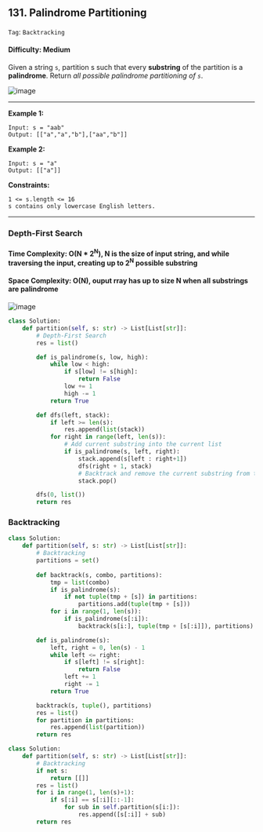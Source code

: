 ## 131. Palindrome Partitioning

```Tag```: ```Backtracking```

#### Difficulty: Medium

Given a string ```s```, partition s such that every __substring__ of the partition is a __palindrome__. Return _all possible palindrome partitioning of ```s```_.

![image](https://user-images.githubusercontent.com/35042430/214000686-2c886141-dfe8-441b-8a51-bdf66cdc0668.png)

---

__Example 1:__
```
Input: s = "aab"
Output: [["a","a","b"],["aa","b"]]
```

__Example 2:__
```
Input: s = "a"
Output: [["a"]]
```

__Constraints:__
```
1 <= s.length <= 16
s contains only lowercase English letters.
```

---

### Depth-First Search

#### Time Complexity: O(N * 2<sup>N</sup>), N is the size of input string, and while traversing the input, creating up to 2<sup>N</sup> possible substring
#### Space Complexity: O(N), ouput rray has up to size N when all substrings are palindrome


![image](https://leetcode.com/problems/palindrome-partitioning/solutions/857510/Figures/131/time_complexity.png)

```Python
class Solution:
    def partition(self, s: str) -> List[List[str]]:
        # Depth-First Search
        res = list()

        def is_palindrome(s, low, high):
            while low < high:
                if s[low] != s[high]:
                    return False
                low += 1
                high -= 1
            return True

        def dfs(left, stack):
            if left >= len(s):
                res.append(list(stack))
            for right in range(left, len(s)):
                # Add current substring into the current list
                if is_palindrome(s, left, right):
                    stack.append(s[left : right+1])
                    dfs(right + 1, stack)
                    # Backtrack and remove the current substring from the current list
                    stack.pop()

        dfs(0, list())
        return res
```

### Backtracking

```Python
class Solution:
    def partition(self, s: str) -> List[List[str]]:
        # Backtracking
        partitions = set()
        
        def backtrack(s, combo, partitions):
            tmp = list(combo)
            if is_palindrome(s):
                if not tuple(tmp + [s]) in partitions:
                    partitions.add(tuple(tmp + [s]))
            for i in range(1, len(s)):
                if is_palindrome(s[:i]):
                    backtrack(s[i:], tuple(tmp + [s[:i]]), partitions)

        def is_palindrome(s):
            left, right = 0, len(s) - 1
            while left <= right:
                if s[left] != s[right]:
                    return False
                left += 1
                right -= 1
            return True

        backtrack(s, tuple(), partitions)
        res = list()
        for partition in partitions:
            res.append(list(partition))
        return res
```

```Python
class Solution:
    def partition(self, s: str) -> List[List[str]]:
        # Backtracking
        if not s:
            return [[]]
        res = list()
        for i in range(1, len(s)+1):
            if s[:i] == s[:i][::-1]:
                for sub in self.partition(s[i:]):
                    res.append([s[:i]] + sub)
        return res
```
